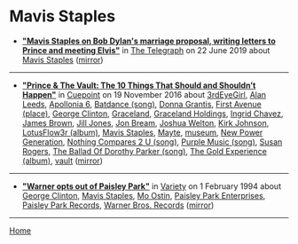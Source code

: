 # Mavis Staples

 - [**"Mavis Staples on Bob Dylan's marriage proposal, writing letters to Prince and meeting Elvis"**](https://www.telegraph.co.uk/music/artists/mavis-staples-bob-dylans-marriage-proposal-writing-letters-prince/) in [The Telegraph](https://www.telegraph.co.uk/) on 22 June 2019 about [Mavis Staples](../../topics/mavis-staples/index.md) ([mirror](https://web.archive.org/web/*/https://www.telegraph.co.uk/music/artists/mavis-staples-bob-dylans-marriage-proposal-writing-letters-prince/))

----

 - [**"Prince & The Vault: The 10 Things That Should and Shouldn’t Happen"**](https://medium.com/cuepoint/prince-the-vault-the-10-things-that-should-and-shouldnt-happen-ad96cc58999f) in [Cuepoint](https://medium.com/cuepoint/) on 19 November 2016 about [3rdEyeGirl](../../topics/3rdeyegirl/index.md), [Alan Leeds](../../topics/alan-leeds/index.md), [Apollonia 6](../../topics/apollonia-6/index.md), [Batdance (song)](../../topics/song/batdance/index.md), [Donna Grantis](../../topics/donna-grantis/index.md), [First Avenue (place)](../../topics/place/first-avenue/index.md), [George Clinton](../../topics/george-clinton/index.md), [Graceland](../../topics/graceland/index.md), [Graceland Holdings](../../topics/graceland-holdings/index.md), [Ingrid Chavez](../../topics/ingrid-chavez/index.md), [James Brown](../../topics/james-brown/index.md), [Jill Jones](../../topics/jill-jones/index.md), [Jon Bream](../../topics/jon-bream/index.md), [Joshua Welton](../../topics/joshua-welton/index.md), [Kirk Johnson](../../topics/kirk-johnson/index.md), [LotusFlow3r (album)](../../topics/album/lotusflow3r/index.md), [Mavis Staples](../../topics/mavis-staples/index.md), [Mayte](../../topics/mayte/index.md), [museum](../../topics/museum/index.md), [New Power Generation](../../topics/new-power-generation/index.md), [Nothing Compares 2 U (song)](../../topics/song/nothing-compares-2-u/index.md), [Purple Music (song)](../../topics/song/purple-music/index.md), [Susan Rogers](../../topics/susan-rogers/index.md), [The Ballad Of Dorothy Parker (song)](../../topics/song/the-ballad-of-dorothy-parker/index.md), [The Gold Experience (album)](../../topics/album/the-gold-experience/index.md), [vault](../../topics/vault/index.md) ([mirror](https://web.archive.org/web/*/https://medium.com/cuepoint/prince-the-vault-the-10-things-that-should-and-shouldnt-happen-ad96cc58999f))

----

 - [**"Warner opts out of Paisley Park"**](https://variety.com/1994/music/news/warner-opts-out-of-paisley-park-117965/) in [Variety](https://variety.com/) on 1 February 1994 about [George Clinton](../../topics/george-clinton/index.md), [Mavis Staples](../../topics/mavis-staples/index.md), [Mo Ostin](../../topics/mo-ostin/index.md), [Paisley Park Enterprises](../../topics/paisley-park-enterprises/index.md), [Paisley Park Records](../../topics/paisley-park-records/index.md), [Warner Bros. Records](../../topics/warner-bros-records/index.md) ([mirror](https://web.archive.org/web/*/https://variety.com/1994/music/news/warner-opts-out-of-paisley-park-117965/))

----

[Home](../)
